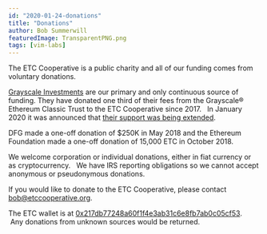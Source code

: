 ```yaml
---
id: "2020-01-24-donations"
title: "Donations"
author: Bob Summerwill
featuredImage: TransparentPNG.png
tags: [vim-labs]
---
```


The ETC Cooperative is a public charity and all of our funding comes from voluntary donations.

[Grayscale Investments](https://grayscale.co/) are our primary and only continuous source of funding.
They have donated one third of their fees from the Grayscale® Ethereum Classic Trust to the ETC Cooperative since 2017.   In January 2020 it was announced that [their support was being extended](https://etccooperative.org/grayscale-extends-support-of-etc-cooperative/).

DFG made a one-off donation of $250K in May 2018 and the Ethereum Foundation made a one-off donation of 15,000 ETC in October 2018.

We welcome corporation or individual donations, either in fiat currency or as cryptocurrency.   We have IRS reporting obligations so we cannot accept anonymous or pseudonymous donations.

If you would like to donate to the ETC Cooperative, please contact bob@etccooperative.org.

The ETC wallet is at [0x217db77248a60f1f4e3ab31c6e8fb7ab0c05cf53](https://blockscout.com/etc/mainnet/address/0x217db77248a60f1f4e3ab31c6e8fb7ab0c05cf53/transactions).   Any donations from unknown sources would be returned.
